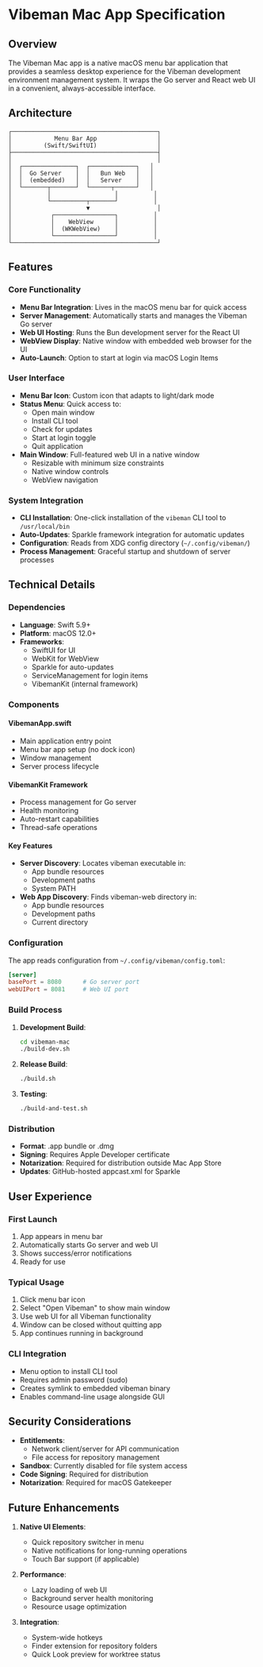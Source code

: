 # Vibeman Mac App Specification

## Overview

The Vibeman Mac app is a native macOS menu bar application that provides a seamless desktop experience for the Vibeman development environment management system. It wraps the Go server and React web UI in a convenient, always-accessible interface.

## Architecture

```
┌─────────────────────────────────────────┐
│            Menu Bar App                 │
│         (Swift/SwiftUI)                 │
├─────────────────────────────────────────┤
│                                         │
│  ┌───────────────┐  ┌─────────────┐   │
│  │  Go Server    │  │   Bun Web   │   │
│  │  (embedded)   │  │   Server    │   │
│  └───────┬───────┘  └──────┬──────┘   │
│          │                  │          │
│          └──────────┬───────┘          │
│                     ▼                   │
│           ┌─────────────────┐          │
│           │    WebView      │          │
│           │  (WKWebView)    │          │
│           └─────────────────┘          │
└─────────────────────────────────────────┘
```

## Features

### Core Functionality
- **Menu Bar Integration**: Lives in the macOS menu bar for quick access
- **Server Management**: Automatically starts and manages the Vibeman Go server
- **Web UI Hosting**: Runs the Bun development server for the React UI
- **WebView Display**: Native window with embedded web browser for the UI
- **Auto-Launch**: Option to start at login via macOS Login Items

### User Interface
- **Menu Bar Icon**: Custom icon that adapts to light/dark mode
- **Status Menu**: Quick access to:
  - Open main window
  - Install CLI tool
  - Check for updates
  - Start at login toggle
  - Quit application
- **Main Window**: Full-featured web UI in a native window
  - Resizable with minimum size constraints
  - Native window controls
  - WebView navigation

### System Integration
- **CLI Installation**: One-click installation of the `vibeman` CLI tool to `/usr/local/bin`
- **Auto-Updates**: Sparkle framework integration for automatic updates
- **Configuration**: Reads from XDG config directory (`~/.config/vibeman/`)
- **Process Management**: Graceful startup and shutdown of server processes

## Technical Details

### Dependencies
- **Language**: Swift 5.9+
- **Platform**: macOS 12.0+
- **Frameworks**:
  - SwiftUI for UI
  - WebKit for WebView
  - Sparkle for auto-updates
  - ServiceManagement for login items
  - VibemanKit (internal framework)

### Components

#### VibemanApp.swift
- Main application entry point
- Menu bar app setup (no dock icon)
- Window management
- Server process lifecycle

#### VibemanKit Framework
- Process management for Go server
- Health monitoring
- Auto-restart capabilities
- Thread-safe operations

#### Key Features
- **Server Discovery**: Locates vibeman executable in:
  - App bundle resources
  - Development paths
  - System PATH
- **Web App Discovery**: Finds vibeman-web directory in:
  - App bundle resources
  - Development paths
  - Current directory

### Configuration

The app reads configuration from `~/.config/vibeman/config.toml`:
```toml
[server]
basePort = 8080      # Go server port
webUIPort = 8081     # Web UI port
```

### Build Process

1. **Development Build**:
   ```bash
   cd vibeman-mac
   ./build-dev.sh
   ```

2. **Release Build**:
   ```bash
   ./build.sh
   ```

3. **Testing**:
   ```bash
   ./build-and-test.sh
   ```

### Distribution

- **Format**: .app bundle or .dmg
- **Signing**: Requires Apple Developer certificate
- **Notarization**: Required for distribution outside Mac App Store
- **Updates**: GitHub-hosted appcast.xml for Sparkle

## User Experience

### First Launch
1. App appears in menu bar
2. Automatically starts Go server and web UI
3. Shows success/error notifications
4. Ready for use

### Typical Usage
1. Click menu bar icon
2. Select "Open Vibeman" to show main window
3. Use web UI for all Vibeman functionality
4. Window can be closed without quitting app
5. App continues running in background

### CLI Integration
- Menu option to install CLI tool
- Requires admin password (sudo)
- Creates symlink to embedded vibeman binary
- Enables command-line usage alongside GUI

## Security Considerations

- **Entitlements**: 
  - Network client/server for API communication
  - File access for repository management
- **Sandbox**: Currently disabled for file system access
- **Code Signing**: Required for distribution
- **Notarization**: Required for macOS Gatekeeper

## Future Enhancements

1. **Native UI Elements**: 
   - Quick repository switcher in menu
   - Native notifications for long-running operations
   - Touch Bar support (if applicable)

2. **Performance**:
   - Lazy loading of web UI
   - Background server health monitoring
   - Resource usage optimization

3. **Integration**:
   - System-wide hotkeys
   - Finder extension for repository folders
   - Quick Look preview for worktree status